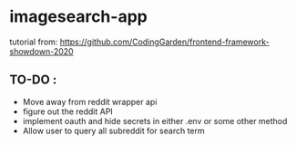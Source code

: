 # imagesearch-app
tutorial from: https://github.com/CodingGarden/frontend-framework-showdown-2020 


## TO-DO : 
 * Move away from reddit wrapper api 
 * figure out the reddit API  
 * implement oauth and hide secrets in either .env or some other method 
 * Allow user to query all subreddit for search term 
 
